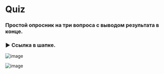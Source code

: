 # Quiz
### Простой опросник на три вопроса с выводом результата в конце.
### ► Ссылка в шапке.

![image](https://user-images.githubusercontent.com/102175392/187065131-6049cea2-9098-427a-9bce-206ac80923de.png)

![image](https://user-images.githubusercontent.com/102175392/187065087-3f0441ae-9ab2-46f7-84fe-c4f785f59082.png)
